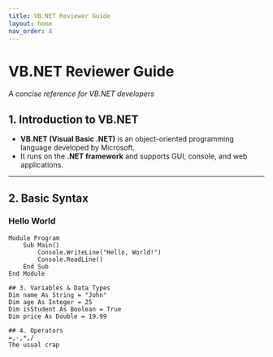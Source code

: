 ```yaml
---
title: VB.NET Reviewer Guide
layout: home
nav_order: 4
---
```


# VB.NET Reviewer Guide
*A concise reference for VB.NET developers*

## 1. Introduction to VB.NET
- **VB.NET (Visual Basic .NET)** is an object-oriented programming language developed by Microsoft.
- It runs on the **.NET framework** and supports GUI, console, and web applications.

---

## 2. Basic Syntax

### Hello World
```vbnet
Module Program
    Sub Main()
        Console.WriteLine("Hello, World!")
        Console.ReadLine()
    End Sub
End Module

## 3. Variables & Data Types
Dim name As String = "John"
Dim age As Integer = 25
Dim isStudent As Boolean = True
Dim price As Double = 19.99

## 4. Operators
=,-,*,/ 
The usual crap


